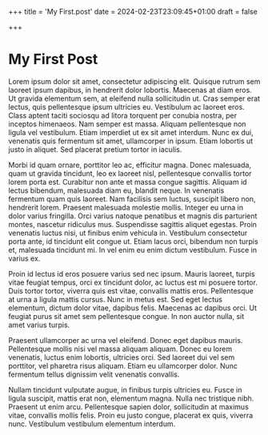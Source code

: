 +++
title = 'My First.post'
date = 2024-02-23T23:09:45+01:00
draft = false

+++

# My First Post

Lorem ipsum dolor sit amet, consectetur adipiscing elit. Quisque rutrum sem laoreet ipsum dapibus, in hendrerit dolor lobortis. Maecenas at diam eros. Ut gravida elementum sem, at eleifend nulla sollicitudin ut. Cras semper erat lectus, quis pellentesque ipsum ultricies eu. Vestibulum ac laoreet eros. Class aptent taciti sociosqu ad litora torquent per conubia nostra, per inceptos himenaeos. Nam semper est massa. Aliquam pellentesque non ligula vel vestibulum. Etiam imperdiet ut ex sit amet interdum. Nunc ex dui, venenatis quis fermentum sit amet, ullamcorper in ipsum. Etiam lobortis ut justo in aliquet. Sed placerat pretium tortor in iaculis.

Morbi id quam ornare, porttitor leo ac, efficitur magna. Donec malesuada, quam ut gravida tincidunt, leo ex laoreet nisl, pellentesque convallis tortor lorem porta est. Curabitur non ante et massa congue sagittis. Aliquam id lectus bibendum, malesuada diam eu, blandit neque. In venenatis fermentum quam quis laoreet. Nam facilisis sem luctus, suscipit libero non, hendrerit lorem. Praesent malesuada molestie mollis. Integer eu urna in dolor varius fringilla. Orci varius natoque penatibus et magnis dis parturient montes, nascetur ridiculus mus. Suspendisse sagittis aliquet egestas. Proin venenatis luctus nisi, ut finibus enim vehicula in. Vestibulum consectetur porta ante, id tincidunt elit congue ut. Etiam lacus orci, bibendum non turpis et, malesuada tincidunt mi. In vel enim eu enim dictum vestibulum. Fusce in varius ex.

Proin id lectus id eros posuere varius sed nec ipsum. Mauris laoreet, turpis vitae feugiat tempus, orci ex tincidunt dolor, ac luctus est mi posuere tortor. Duis tortor tortor, viverra quis est vitae, convallis mattis eros. Pellentesque at urna a ligula mattis cursus. Nunc in metus est. Sed eget lectus elementum, dictum dolor vitae, dapibus felis. Maecenas ac dapibus orci. Ut feugiat purus sit amet sem pellentesque congue. In non auctor nulla, sit amet varius turpis.

Praesent ullamcorper ac urna vel eleifend. Donec eget dapibus mauris. Pellentesque mollis nisi vel massa aliquam aliquam. Donec eu lorem venenatis, luctus enim lobortis, ultricies orci. Sed laoreet dui vel sem porttitor, vel pharetra risus aliquam. Etiam eu ullamcorper dolor. Nunc fermentum tellus dignissim velit venenatis convallis.

Nullam tincidunt vulputate augue, in finibus turpis ultricies eu. Fusce in ligula suscipit, mattis erat non, elementum magna. Nulla nec tristique nibh. Praesent ut enim arcu. Pellentesque sapien dolor, sollicitudin at maximus vitae, convallis mollis felis. Proin eu justo congue, placerat ex quis, viverra nunc. Vestibulum vestibulum elementum interdum.

 
